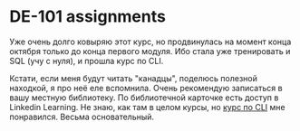 # DE-101 assignments

Уже очень долго ковыряю этот курс, но продвинулась на момент конца октября только до конца первого модуля. Ибо стала уже тренировать и SQL (учу с нуля), и прошла курс по CLI. 

Кстати, если меня будут читать "канадцы", поделюсь полезной находкой, я про неё еле вспомнила. Очень рекомендую записаться в вашу местную библиотеку. По библиотечной карточке есть доступ в Linkedin Learning. Не знаю, как там в целом курсы, но [курс по CLI](https://www.linkedin.com/learning-login/share?account=74416756&forceAccount=false&redirect=https%3A%2F%2Fwww.linkedin.com%2Flearning%2Flearning-linux-command-line-14447912%3Ftrk%3Dshare_ent_url%26shareId%3DzDtHnp2pTbS1W2SnXg6%252F7g%253D%253D) мне понравился. Весьма основательный.